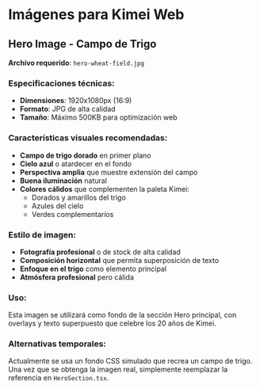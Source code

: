 # Imágenes para Kimei Web

## Hero Image - Campo de Trigo
**Archivo requerido**: `hero-wheat-field.jpg`

### Especificaciones técnicas:
- **Dimensiones**: 1920x1080px (16:9)
- **Formato**: JPG de alta calidad
- **Tamaño**: Máximo 500KB para optimización web

### Características visuales recomendadas:
- **Campo de trigo dorado** en primer plano
- **Cielo azul** o atardecer en el fondo
- **Perspectiva amplia** que muestre extensión del campo
- **Buena iluminación** natural
- **Colores cálidos** que complementen la paleta Kimei:
  - Dorados y amarillos del trigo
  - Azules del cielo
  - Verdes complementarios

### Estilo de imagen:
- **Fotografía profesional** o de stock de alta calidad
- **Composición horizontal** que permita superposición de texto
- **Enfoque en el trigo** como elemento principal
- **Atmósfera profesional** pero cálida

### Uso:
Esta imagen se utilizará como fondo de la sección Hero principal, con overlays y texto superpuesto que celebre los 20 años de Kimei.

### Alternativas temporales:
Actualmente se usa un fondo CSS simulado que recrea un campo de trigo. Una vez que se obtenga la imagen real, simplemente reemplazar la referencia en `HeroSection.tsx`.



